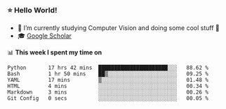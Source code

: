 ### ⭐️ Hello World!

<!--
**hologerry/hologerry** is a ✨ _special_ ✨ repository because its `README.md` (this file) appears on your GitHub profile.

Here are some ideas to get you started:

- 🔭 I’m currently working and studying on Computer Vision
- 🌱 I’m currently learning at Peking University
- 💬 Ask me about 
- 📫 How to reach me: E-mail
- 😄 Pronouns: he/his
- ⚡ Fun fact: Music is the Power
-->


- 🔭 I’m currently studying Computer Vision and doing some cool stuff 🤖
- 🎓 [Google Scholar](https://scholar.google.com/citations?user=3ykqW9wAAAAJ&hl=en)


📊 **This week I spent my time on**

<!--START_SECTION:waka-->

```text
Python       17 hrs 42 mins  ██████████████████████░░░   88.62 %
Bash         1 hr 50 mins    ██▒░░░░░░░░░░░░░░░░░░░░░░   09.25 %
YAML         17 mins         ▒░░░░░░░░░░░░░░░░░░░░░░░░   01.48 %
HTML         4 mins          ░░░░░░░░░░░░░░░░░░░░░░░░░   00.34 %
Markdown     3 mins          ░░░░░░░░░░░░░░░░░░░░░░░░░   00.26 %
Git Config   0 secs          ░░░░░░░░░░░░░░░░░░░░░░░░░   00.05 %
```

<!--END_SECTION:waka-->

